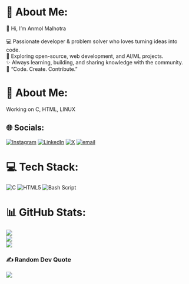 # 💫 About Me:
👋 Hi, I’m Anmol Malhotra<br><br>💻 Passionate developer & problem solver who loves turning ideas into code.<br>🚀 Exploring open-source, web development, and AI/ML projects.<br>✨ Always learning, building, and sharing knowledge with the community.<br>📌 “Code. Create. Contribute.”


# 💫 About Me:
Working on C, HTML, LINUX


## 🌐 Socials:
[![Instagram](https://img.shields.io/badge/Instagram-%23E4405F.svg?logo=Instagram&logoColor=white)](https://instagram.com/anmolmalhotra_07) [![LinkedIn](https://img.shields.io/badge/LinkedIn-%230077B5.svg?logo=linkedin&logoColor=white)](https://linkedin.com/in/anmol-malhotra-a79471379) [![X](https://img.shields.io/badge/X-black.svg?logo=X&logoColor=white)](https://x.com/m_anmol02) [![email](https://img.shields.io/badge/Email-D14836?logo=gmail&logoColor=white)](mailto:anmolmalhotra267@gmail.com) 

# 💻 Tech Stack:
![C](https://img.shields.io/badge/c-%2300599C.svg?style=for-the-badge&logo=c&logoColor=white) ![HTML5](https://img.shields.io/badge/html5-%23E34F26.svg?style=for-the-badge&logo=html5&logoColor=white) ![Bash Script](https://img.shields.io/badge/bash_script-%23121011.svg?style=for-the-badge&logo=gnu-bash&logoColor=white)
# 📊 GitHub Stats:
![](https://github-readme-stats.vercel.app/api?username=Anmol-Malhotra&theme=blue_navy&hide_border=false&include_all_commits=true&count_private=true)<br/>
![](https://nirzak-streak-stats.vercel.app/?user=Anmol-Malhotra&theme=blue_navy&hide_border=false)<br/>
![](https://github-readme-stats.vercel.app/api/top-langs/?username=Anmol-Malhotra&theme=blue_navy&hide_border=false&include_all_commits=true&count_private=true&layout=compact)

### ✍️ Random Dev Quote
![](https://quotes-github-readme.vercel.app/api?type=horizontal&theme=radical)

<!-- Proudly created with GPRM ( https://gprm.itsvg.in ) -->
